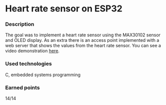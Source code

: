 # Heart rate sensor on ESP32

### Description
The goal was to implement a heart rate sensor using the MAX30102 sensor and OLED display.
As an extra there is an access point implemented with a web server that shows the values from the heart rate sensor.
You can see a video demonstration [here](https://youtube.com/shorts/GdGj5rN2Gnw?feature=share).

### Used technologies
C, embedded systems programming

### Earned points
14/14